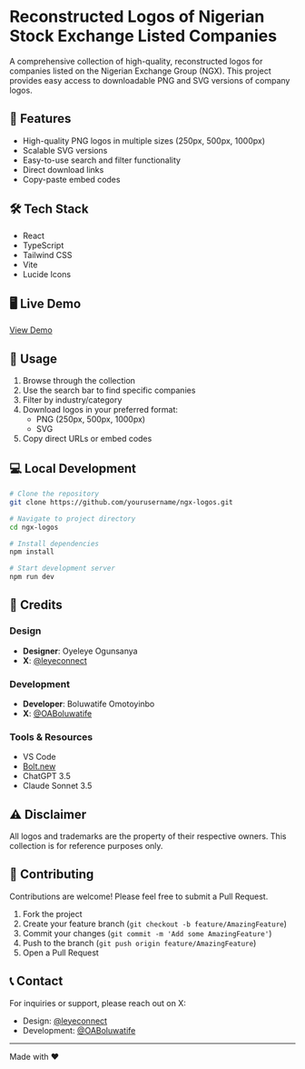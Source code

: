 # Reconstructed Logos of Nigerian Stock Exchange Listed Companies

A comprehensive collection of high-quality, reconstructed logos for companies listed on the Nigerian Exchange Group (NGX). This project provides easy access to downloadable PNG and SVG versions of company logos.

## 🚀 Features

- High-quality PNG logos in multiple sizes (250px, 500px, 1000px)
- Scalable SVG versions
- Easy-to-use search and filter functionality
- Direct download links
- Copy-paste embed codes

## 🛠 Tech Stack

- React
- TypeScript
- Tailwind CSS
- Vite
- Lucide Icons

## 🖥 Live Demo

[View Demo](https://ngx-logos.vercel.app)

## 🎯 Usage

1. Browse through the collection
2. Use the search bar to find specific companies
3. Filter by industry/category
4. Download logos in your preferred format:
   - PNG (250px, 500px, 1000px)
   - SVG
5. Copy direct URLs or embed codes

## 💻 Local Development

```bash
# Clone the repository
git clone https://github.com/yourusername/ngx-logos.git

# Navigate to project directory
cd ngx-logos

# Install dependencies
npm install

# Start development server
npm run dev
```

## 🤝 Credits

### Design
- **Designer**: Oyeleye Ogunsanya
- **X**: [@leyeconnect](https://twitter.com/leyeconnect)

### Development
- **Developer**: Boluwatife Omotoyinbo
- **X**: [@OABoluwatife](https://twitter.com/OABoluwatife)

### Tools & Resources
- VS Code
- [Bolt.new](https://bolt.new)
- ChatGPT 3.5
- Claude Sonnet 3.5


## ⚠️ Disclaimer

All logos and trademarks are the property of their respective owners. This collection is for reference purposes only.

## 🤝 Contributing

Contributions are welcome! Please feel free to submit a Pull Request.

1. Fork the project
2. Create your feature branch (`git checkout -b feature/AmazingFeature`)
3. Commit your changes (`git commit -m 'Add some AmazingFeature'`)
4. Push to the branch (`git push origin feature/AmazingFeature`)
5. Open a Pull Request

## 📞 Contact

For inquiries or support, please reach out on X:
- Design: [@leyeconnect](https://twitter.com/leyeconnect)
- Development: [@OABoluwatife](https://twitter.com/OABoluwatife)

---

Made with ❤️
